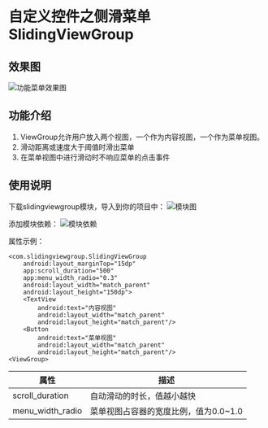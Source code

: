 # 自定义控件之侧滑菜单SlidingViewGroup

## 效果图
![功能菜单效果图](http://ww1.sinaimg.cn/large/b1b3510fgy1fuky8jrvb3g20a20fl46b.gif)

## 功能介绍
1. ViewGroup允许用户放入两个视图，一个作为内容视图，一个作为菜单视图。
2. 滑动距离或速度大于阈值时滑出菜单
3. 在菜单视图中进行滑动时不响应菜单的点击事件

## 使用说明
下载slidingviewgroup模块，导入到你的项目中：
![模块图](http://ww1.sinaimg.cn/large/b1b3510fgy1fuky9ufbzxj20d108k74z.jpg)

添加模块依赖：
![模块依赖](http://ww1.sinaimg.cn/large/b1b3510fgy1fukya6hh99j20cl08fwf0.jpg)

属性示例：
```
<com.slidingviewgroup.SlidingViewGroup
	android:layout_marginTop="15dp"
	app:scroll_duration="500"
	app:menu_width_radio="0.3"
	android:layout_width="match_parent"
	android:layout_height="150dp">
	<TextView
		android:text="内容视图"
		android:layout_width="match_parent"
		android:layout_height="match_parent"/>
	<Button
		android:text="菜单视图"
		android:layout_width="match_parent"
		android:layout_height="match_parent"/>
<ViewGroup>
```

属性 | 描述
---|---
scroll_duration | 自动滑动的时长，值越小越快
menu_width_radio | 菜单视图占容器的宽度比例，值为0.0~1.0

